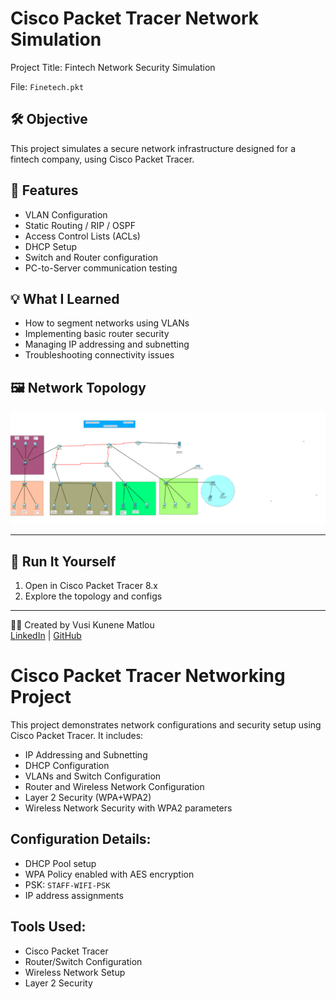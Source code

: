 # Cisco Packet Tracer Network Simulation

Project Title: Fintech Network Security Simulation

File: `Finetech.pkt`

## 🛠️ Objective
This project simulates a secure network infrastructure designed for a fintech company, using Cisco Packet Tracer.

## 📌 Features
- VLAN Configuration
- Static Routing / RIP / OSPF
- Access Control Lists (ACLs)
- DHCP Setup
- Switch and Router configuration
- PC-to-Server communication testing

## 💡 What I Learned
- How to segment networks using VLANs
- Implementing basic router security
- Managing IP addressing and subnetting
- Troubleshooting connectivity issues

## 🖼️ Network Topology
![Network Diagram](MEDICARE.png)

---

## 📂 Run It Yourself
1. Open in Cisco Packet Tracer 8.x
2. Explore the topology and configs

---

👨‍💻 Created by Vusi Kunene Matlou  
[LinkedIn](https://www.linkedin.com/in/vusi-matlou-449690243) | [GitHub](https://github.com/Vusi-Kunene-Matlou)
# Cisco Packet Tracer Networking Project

This project demonstrates network configurations and security setup using Cisco Packet Tracer. It includes:
- IP Addressing and Subnetting
- DHCP Configuration
- VLANs and Switch Configuration
- Router and Wireless Network Configuration
- Layer 2 Security (WPA+WPA2)
- Wireless Network Security with WPA2 parameters

## Configuration Details:
- DHCP Pool setup
- WPA Policy enabled with AES encryption
- PSK: `STAFF-WIFI-PSK`
- IP address assignments

## Tools Used:
- Cisco Packet Tracer
- Router/Switch Configuration
- Wireless Network Setup
- Layer 2 Security
